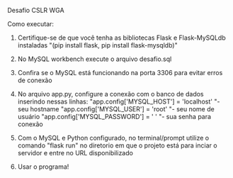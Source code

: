 Desafio CSLR WGA



Como executar:

1. Certifique-se de que você tenha as bibliotecas Flask e Flask-MySQLdb instaladas 
"(pip install flask, pip install flask-mysqldb)"

2. No MySQL workbench execute o arquivo desafio.sql 

3. Confira se o MySQL está funcionando na porta 3306 para evitar erros de conexão

4. No arquivo app.py, configure a conexão com o banco de dados inserindo nessas linhas:
"app.config['MYSQL_HOST'] = 'localhost' "- seu hostname
"app.config['MYSQL_USER'] = 'root'  "- seu nome de usuário
"app.config['MYSQL_PASSWORD'] = ' ' "- sua senha para conexão


5. Com o MySQL e Python configurado, no terminal/prompt utilize o comando "flask run"
no diretorio em que o projeto está para inciar o servidor e entre no URL disponibilizado

6. Usar o programa!

